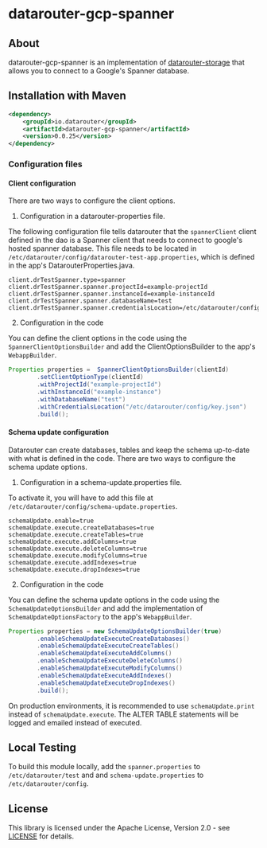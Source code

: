 # datarouter-gcp-spanner

## About
datarouter-gcp-spanner is an implementation of [datarouter-storage](../datarouter-storage) that allows you to connect to a Google's Spanner database.

## Installation with Maven

```xml
<dependency>
	<groupId>io.datarouter</groupId>
	<artifactId>datarouter-gcp-spanner</artifactId>
	<version>0.0.25</version>
</dependency>
```

### Configuration files

#### Client configuration

There are two ways to configure the client options.

1. Configuration in a datarouter-properties file.

The following configuration file tells datarouter that the `spannerClient` client defined in the dao is a Spanner
 client that needs to connect to google's hosted spanner database.
This file needs to be located in `/etc/datarouter/config/datarouter-test-app.properties`, which is defined in the 
app's DatarouterProperties.java.

```
client.drTestSpanner.type=spanner
client.drTestSpanner.spanner.projectId=example-projectId
client.drTestSpanner.spanner.instanceId=example-instanceId
client.drTestSpanner.spanner.databaseName=test
client.drTestSpanner.spanner.credentialsLocation=/etc/datarouter/config/key.json
```

2. Configuration in the code

You can define the client options in the code using the `SpannerClientOptionsBuilder` and add the ClientOptionsBuilder
 to the app's `WebappBuilder`.

```java
Properties properties =  SpannerClientOptionsBuilder(clientId)
		.setClientOptionType(clientId)
		.withProjectId("example-projectId")
		.withInstanceId("example-instance")
		.withDatabaseName("test")
		.withCredentialsLocation("/etc/datarouter/config/key.json")
		.build();
```

#### Schema update configuration

Datarouter can create databases, tables and keep the schema up-to-date with what is defined in the code.
There are two ways to configure the schema update options.

1. Configuration in a schema-update.properties file.

To activate it, you will have to add this file at `/etc/datarouter/config/schema-update.properties`.

```
schemaUpdate.enable=true
schemaUpdate.execute.createDatabases=true
schemaUpdate.execute.createTables=true
schemaUpdate.execute.addColumns=true
schemaUpdate.execute.deleteColumns=true
schemaUpdate.execute.modifyColumns=true
schemaUpdate.execute.addIndexes=true
schemaUpdate.execute.dropIndexes=true
```

2. Configuration in the code

You can define the schema update options in the code using the `SchemaUpdateOptionsBuilder` and add the implementation
of `SchemaUpdateOptionsFactory` to the app's `WebappBuilder`.

```java
Properties properties = new SchemaUpdateOptionsBuilder(true)
		.enableSchemaUpdateExecuteCreateDatabases()
		.enableSchemaUpdateExecuteCreateTables()
		.enableSchemaUpdateExecuteAddColumns()
		.enableSchemaUpdateExecuteDeleteColumns()
		.enableSchemaUpdateExecuteModifyColumns()
		.enableSchemaUpdateExecuteAddIndexes()
		.enableSchemaUpdateExecuteDropIndexes()
		.build();
```

On production environments, it is recommended to use `schemaUpdate.print` instead of `schemaUpdate.execute`. The ALTER TABLE statements will be logged and emailed instead of executed.

## Local Testing
To build this module locally, add the `spanner.properties` to `/etc/datarouter/test` and and `schema-update.properties`
 to `/etc/datarouter/config`.

## License

This library is licensed under the Apache License, Version 2.0 - see [LICENSE](../LICENSE) for details.
